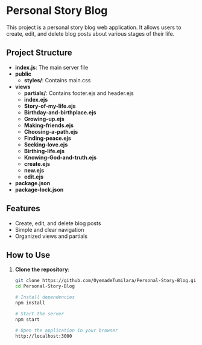 # Personal Story Blog

This project is a personal story blog web application. It allows users to create, edit, and delete blog posts about various stages of their life.

## Project Structure

- **index.js**: The main server file
- **public**
  - **styles/**: Contains main.css
- **views**
  - **partials/**: Contains footer.ejs and header.ejs
  - **index.ejs**
  - **Story-of-my-life.ejs**
  - **Birthday-and-birthplace.ejs**
  - **Growing-up.ejs**
  - **Making-friends.ejs**
  - **Choosing-a-path.ejs**
  - **Finding-peace.ejs**
  - **Seeking-love.ejs**
  - **Birthing-life.ejs**
  - **Knowing-God-and-truth.ejs**
  - **create.ejs**
  - **new.ejs**
  - **edit.ejs**
- **package.json**
- **package-lock.json**

## Features

- Create, edit, and delete blog posts
- Simple and clear navigation
- Organized views and partials

## How to Use

1. **Clone the repository**:
   ```bash
   git clone https://github.com/OyemadeTumilara/Personal-Story-Blog.git
   cd Personal-Story-Blog

   # Install dependencies
   npm install

   # Start the server
   npm start

   # Open the application in your browser
   http://localhost:3000
